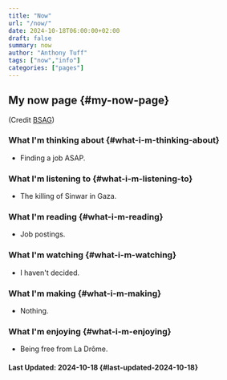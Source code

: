 ```yaml
---
title: "Now"
url: "/now/"
date: 2024-10-18T06:00:00+02:00
draft: false
summary: now
author: "Anthony Tuff"
tags: ["now","info"]
categories: ["pages"]
---
```

## My now page {#my-now-page}

(Credit [BSAG](https://bsag.omg.lol/now))

### What I'm thinking about {#what-i-m-thinking-about}
- Finding a job ASAP.

### What I'm listening to {#what-i-m-listening-to}
- The killing of Sinwar in Gaza.

### What I'm reading {#what-i-m-reading}
- Job postings.

### What I'm watching {#what-i-m-watching}
- I haven't decided.

### What I'm making {#what-i-m-making}
- Nothing.

### What I'm enjoying {#what-i-m-enjoying}
- Being free from La Drôme.


#### Last Updated: 2024-10-18 {#last-updated-2024-10-18}